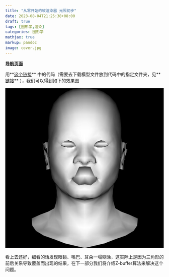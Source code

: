 ```yaml
---
title: "从零开始的软渲染器 光照初步"
date: 2023-08-04T21:25:38+08:00
draft: true
tags: [图形学,渲染]
categories: 图形学
mathjax: true
markup: pandoc
image: cover.jpg
---
```


<u>**[导航页面](../从零开始的软渲染器-导航/)**</u>

用**[这个链接](https://github.com/kegalas/oar/blob/5f4cd5fc90df31b357b3580cf063b4bc83ad779a/src/main.cpp)** 中的代码（需要去下载模型文件放到代码中的指定文件夹，见**[链接](https://github.com/kegalas/oar/blob/1eddb36577cd9403dfc0c763c8a738d21c2bd59c/obj/african_head.obj)** ），我们可以得到如下的效果图

![1.jpg](1.jpg)

看上去还好，细看的话发现眼镜、嘴巴、耳朵一塌糊涂，这实际上是因为三角形的前后关系导致覆盖而出现的结果，在下一部分我们将介绍Z-buffer算法来解决这个问题。
